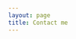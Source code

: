 ```yaml
---
layout: page
title: Contact me
---
```


<html>
    <head>
        <style>
            #chartdiv {
                width: 100%;
                height: 320px;
            }
            .map-marker {
                margin-left: -5px;
                margin-top: -5px;
            }
            .map-marker.map-clickable {
                cursor: pointer;
            }
            .pulse {
                width: 0px;
                height: 0px;
                border: 0px solid #f7f14c;
                -webkit-border-radius: 30px;
                -moz-border-radius: 30px;
                border-radius: 30px;
                background-color: #716f42;
                z-index: 10;
                position: absolute;
          }
          .map-marker .dot {
                border: 10px solid #FFFFFF;
                background: transparent;
                -webkit-border-radius: 100px;
                -moz-border-radius: 100px;
                border-radius: 100px;
                height: 40px;
                width: 40px;
                -webkit-animation: pulse 0s ease-out;
                -moz-animation: pulse 0s ease-out;
                animation: pulse 1s ease-out;
                -webkit-animation-iteration-count: infinite;
                -moz-animation-iteration-count: infinite;
                animation-iteration-count: infinite;
                position: absolute;
                top: -25px;
                left: -25px;
                z-index: 1;
                opacity: 0;
        }
        @-moz-keyframes pulse {
               0% {
                  -moz-transform: scale(0);
                  opacity: 0.0;
               }
               25% {
                  -moz-transform: scale(0);
                  opacity: 0.1;
               }
               50% {
                  -moz-transform: scale(0.1);
                  opacity: 0.3;
               }
               75% {
                  -moz-transform: scale(0.5);
                  opacity: 0.5;
               }
               100% {
                  -moz-transform: scale(1);
                  opacity: 0.0;
               }
        }
        @-webkit-keyframes "pulse" {
               0% {
                  -webkit-transform: scale(0);
                  opacity: 0.0;
               }
               25% {
                  -webkit-transform: scale(0);
                  opacity: 0.1;
               }
               50% {
                  -webkit-transform: scale(0.1);
                  opacity: 0.3;
               }
               75% {
                  -webkit-transform: scale(0.5);
                  opacity: 0.5;
               }
               100% {
                  -webkit-transform: scale(1);
                  opacity: 0.0;
               }
        }
        </style>
    </head>
    <body>
    <script src="https://www.amcharts.com/lib/3/ammap.js"></script>
    <script src="https://www.amcharts.com/lib/3/maps/js/worldLow.js"></script>
    <script src="https://www.amcharts.com/lib/3/themes/light.js"></script>
    <script>
    // svg path for target icon
    var targetSVG = "M9,0C4.029,0,0,4.029,0,9s4.029,9,9,9s9-4.029,9-9S13.971,0,9,0z M9,15.93 c-3.83,0-6.93-3.1-6.93-6.93S5.17,2.07,9,2.07s6.93,3.1,6.93,6.93S12.83,15.93,9,15.93 M12.5,9c0,1.933-1.567,3.5-3.5,3.5S5.5,10.933,5.5,9S7.067,5.5,9,5.5 S12.5,7.067,12.5,9z";

    var map = AmCharts.makeChart( "chartdiv", {
      "type": "map",
      "theme": "light",
      "dragMap": true,
      "projection": "miller",
      "mouseWheelZoomEnabled": true,
      "showBalloonOnSelectedObject": true,
      "backgroundAlpha": 1,
      "backgroundColor": "#000",

      "dataProvider": {
        "map": "worldLow",
        "zoomLevel": 1,
        "zoomLongitude": 10,
        "zoomLatitude": 25,
        <!-- "getAreasFromMap": true, -->

        "lines": [],

        "images": [ {
          "id": "hongkong",
          "svgPath": targetSVG,
          "title": "Hong Kong",
          "latitude": 22.337857,
          "longitude": 114.181962,
          "scale": 0.5
        }, {
          "svgPath": targetSVG,
          "title": "Beijing",
          "latitude": 39.9869171,
          "longitude": 116.3036799,
          "scale": 0.25
        }, {
          "svgPath": targetSVG,
          "title": "Wuhan",
          "latitude": 30.5390822,
          "longitude": 114.3527662,
          "scale": 0.25
        }, {
          "color": "#FFFF00",
          "rollOverColor": "#FF0000",
          "svgPath": targetSVG,
          <!-- "title": "Corvallis", -->
          "latitude": 44.5637844,
          "longitude": -123.2816383,
          "scale": 0.5
        }, {
          "color": "#00FF00",
          "rollOverColor": "#FF0000",
          "type": "circle",
          <!-- "title": "Jingzhou", -->
          "latitude": 30.341304,
          "longitude": 112.212773,
          "scale": 0.2
        }, {
          "color": "#FFFFFF",
          "rollOverColor": "#FF0000",
          "type": "circle",
          "title": "新观村",
          "latitude": 29.9948936,
          "longitude": 112.660802,
          "scale": 0.25
        }, {
          "color": "#00FF00",
          "rollOverColor": "#FF0000",
          "type": "circle",
          <!-- "title": "Kunming", -->
          "latitude": 25.0339698,
          "longitude": 102.704877,
          "scale": 0.2
        }, {
          "color": "#00FF00",
          "rollOverColor": "#FF0000",
          "type": "circle",
          "title": "Honolulu",
          "latitude": 21.2961421,
          "longitude": -157.8197537,
          "scale": 0.2
        }, {
          "color": "#00FF00",
          "rollOverColor": "#FF0000",
          "type": "circle",
          "title": "Seoul",
          "latitude": 37.561710,
          "longitude": 126.969821,
          "scale": 0.2
        }, {
          "color": "#00FF00",
          "rollOverColor": "#FF0000",
          "type": "circle",
          "title": "Milan",
          "latitude": 45.462403,
          "longitude": 9.186216,
          "scale": 0.2
        }, {
          "color": "#00FF00",
          "rollOverColor": "#FF0000",
          "type": "circle",
          <!-- "title": "Como", -->
          "latitude": 45.818056,
          "longitude": 9.066017,
          "scale": 0.2
        }, {
          "color": "#00FF00",
          "rollOverColor": "#FF0000",
          "type": "circle",
          "title": "Venice",
          "latitude": 45.430860,
          "longitude": 12.334162,
          "scale": 0.2
        }, {
          "color": "#00FF00",
          "rollOverColor": "#FF0000",
          "type": "circle",
          "title": "Florence",
          "latitude": 43.768844,
          "longitude": 11.253570,
          "scale": 0.2
        }, {
          "color": "#00FF00",
          "rollOverColor": "#FF0000",
          "type": "circle",
          "title": "Prague",
          "latitude": 50.0598054,
          "longitude": 14.3251976,
          "scale": 0.2
        }, {
          "color": "#00FF00",
          "rollOverColor": "#FF0000",
          "type": "circle",
          <!-- "title": "Karlovy Vary", -->
          "latitude": 50.230220,
          "longitude": 12.867841,
          "scale": 0.2
        }, {
          "color": "#00FF00",
          "rollOverColor": "#FF0000",
          "type": "circle",
          <!-- "title": "Český Krumlov", -->
          "latitude": 48.973443,
          "longitude": 14.472547,
          "scale": 0.2
        }, {
          "color": "#00FF00",
          "rollOverColor": "#FF0000",
          "type": "circle",
          <!-- "title": "Ceske Budejovice", -->
          "latitude": 48.809801,
          "longitude": 14.314063,
          "scale": 0.2
        }, {
          "color": "#00FF00",
          "rollOverColor": "#FF0000",
          "type": "circle",
          <!-- "title": "Jianshui", -->
          "latitude": 23.633042,
          "longitude": 102.825430,
          "scale": 0.2
        }, {
          "color": "#00FF00",
          "rollOverColor": "#FF0000",
          "type": "circle",
          <!-- "title": "Mojiang", -->
          "latitude": 23.427488,
          "longitude": 101.686784,
          "scale": 0.2
        }, {
          "color": "#00FF00",
          "rollOverColor": "#FF0000",
          "type": "circle",
          <!-- "title": "Pu'er", -->
          "latitude": 22.782715,
          "longitude": 100.967927,
          "scale": 0.2
        }, {
          "color": "#00FF00",
          "rollOverColor": "#FF0000",
          "type": "circle",
          <!-- "title": "Xishuangbanna", -->
          "latitude": 22.006043,
          "longitude": 100.802042,
          "scale": 0.2
        }, {
          "color": "#00FF00",
          "rollOverColor": "#FF0000",
          "type": "circle",
          <!-- "title": "Shenzhen", -->
          "latitude": 22.532757,
          "longitude": 113.917776,
          "scale": 0.2
        }, {
          "color": "#00FF00",
          "rollOverColor": "#FF0000",
          "type": "circle",
          <!-- "title": "Zhuhai", -->
          "latitude": 22.277800,
          "longitude": 113.570599,
          "scale": 0.2
        }, {
          "color": "#00FF00",
          "rollOverColor": "#FF0000",
          "type": "circle",
          <!-- "title": "Macau", -->
          "latitude": 22.189968,
          "longitude": 113.548058,
          "scale": 0.2
        }, {
          "color": "#00FF00",
          "rollOverColor": "#FF0000",
          "type": "circle",
          <!-- "title": "Jianshui", -->
          "latitude": 23.633042,
          "longitude": 102.825430,
          "scale": 0.2
        }, {
          "color": "#00FF00",
          "rollOverColor": "#FF0000",
          "type": "circle",
          <!-- "title": "Jianshui", -->
          "latitude": 23.633042,
          "longitude": 102.825430,
          "scale": 0.2
        }, {
          "color": "#00FF00",
          "rollOverColor": "#FF0000",
          "type": "circle",
          <!-- "title": "Dali", -->
          "latitude": 25.610270,
          "longitude": 100.270071,
          "scale": 0.2
        }, {
          "color": "#00FF00",
          "rollOverColor": "#FF0000",
          "type": "circle",
          <!-- "title": "Lijiang", -->
          "latitude": 26.853597,
          "longitude": 100.227114,
          "scale": 0.2
        }, {
          "color": "#00FF00",
          "rollOverColor": "#FF0000",
          "type": "circle",
          <!-- "title": "Wenshan Puzhehei", -->
          "latitude": 24.131957,
          "longitude": 104.119156,
          "scale": 0.2
        }, {
          "color": "#00FF00",
          "rollOverColor": "#FF0000",
          "type": "circle",
          <!-- "title": "Gejiu", -->
          "latitude": 23.357424,
          "longitude": 103.155472,
          "scale": 0.2
        }, {
          "color": "#00FF00",
          "rollOverColor": "#FF0000",
          "type": "circle",
          <!-- "title": "Mengzi", -->
          "latitude": 23.363066,
          "longitude": 103.398048,
          "scale": 0.2
        }, {
          "color": "#00FF00",
          "rollOverColor": "#FF0000",
          "type": "circle",
          <!-- "title": "Hangzhou", -->
          "latitude": 30.268311,
          "longitude": 120.153467,
          "scale": 0.2
        }, {
          "color": "#00FF00",
          "rollOverColor": "#FF0000",
          "type": "circle",
          <!-- "title": "Chongming Island", -->
          "latitude": 31.623527,
          "longitude": 121.396618,
          "scale": 0.2
        }, {
          "color": "#00FF00",
          "rollOverColor": "#FF0000",
          "type": "circle",
          <!-- "title": "Shanghai", -->
          "latitude": 31.227287,
          "longitude": 121.459633,
          "scale": 0.2
        }, {
          "color": "#00FF00",
          "rollOverColor": "#FF0000",
          "type": "circle",
          <!-- "title": "Changzhou", -->
          "latitude": 31.808967,
          "longitude": 119.974338,
          "scale": 0.2
        }, {
          "color": "#00FF00",
          "rollOverColor": "#FF0000",
          "type": "circle",
          <!-- "title": "Nanjing", -->
          "latitude": 32.065932,
          "longitude": 118.788722,
          "scale": 0.2
        }, {
          "color": "#00FF00",
          "rollOverColor": "#FF0000",
          "type": "circle",
          <!-- "title": "Jiujiang Lushan", -->
          "latitude": 29.556552,
          "longitude": 116.013272,
          "scale": 0.2
        }, {
          "color": "#00FF00",
          "rollOverColor": "#FF0000",
          "type": "circle",
          <!-- "title": "Nanchang", -->
          "latitude": 28.679786,
          "longitude": 115.855627,
          "scale": 0.2
        }, {
          "color": "#00FF00",
          "rollOverColor": "#FF0000",
          "type": "circle",
          <!-- "title": "Yueyang", -->
          "latitude": 29.363103,
          "longitude": 113.114635,
          "scale": 0.2
        }, {
          "color": "#00FF00",
          "rollOverColor": "#FF0000",
          "type": "circle",
          <!-- "title": "Changsha", -->
          "latitude": 28.216436,
          "longitude": 112.940859,
          "scale": 0.2
        }, {
          "color": "#00FF00",
          "rollOverColor": "#FF0000",
          "type": "circle",
          <!-- "title": "Xiangtan", -->
          "latitude": 27.827308,
          "longitude": 112.940775,
          "scale": 0.2
        }, {
          "color": "#00FF00",
          "rollOverColor": "#FF0000",
          "type": "circle",
          "title": "Heaven Lake",
          "latitude": 42.021411,
          "longitude": 128.060149,
          "scale": 0.2
        }, {
          "color": "#00FF00",
          "rollOverColor": "#FF0000",
          "type": "circle",
          <!-- "title": "Yanbian Antu", -->
          "latitude": 43.103310,
          "longitude": 128.865288,
          "scale": 0.2
        }, {
          "color": "#00FF00",
          "rollOverColor": "#FF0000",
          "type": "circle",
          <!-- "title": "Changchun", -->
          "latitude": 43.822262,
          "longitude": 125.324109,
          "scale": 0.2
        }, {
          "color": "#00FF00",
          "rollOverColor": "#FF0000",
          "type": "circle",
          <!-- "title": "Shenyang", -->
          "latitude": 41.795374,
          "longitude": 123.429275,
          "scale": 0.2
        }, {
          "color": "#00FF00",
          "rollOverColor": "#FF0000",
          "type": "circle",
          <!-- "title": "Qingdao", -->
          "latitude": 36.058188,
          "longitude": 120.364583,
          "scale": 0.2
        }, {
          "color": "#00FF00",
          "rollOverColor": "#FF0000",
          "type": "circle",
          <!-- "title": "Jinan", -->
          "latitude": 36.642584,
          "longitude": 117.120170,
          "scale": 0.2
        }, {
          "color": "#00FF00",
          "rollOverColor": "#FF0000",
          "type": "circle",
          <!-- "title": "Shaoxing", -->
          "latitude": 29.996625,
          "longitude": 120.585910,
          "scale": 0.2
        }, {
          "color": "#00FF00",
          "rollOverColor": "#FF0000",
          "type": "circle",
          <!-- "title": "Guangzhou", -->
          "latitude": 23.116626,
          "longitude": 113.248428,
          "scale": 0.2
        }, {
          "color": "#00FF00",
          "rollOverColor": "#FF0000",
          "type": "circle",
          <!-- "title": "Dongguan", -->
          "latitude": 23.037614,
          "longitude": 113.756288,
          "scale": 0.2
        }, {
          "color": "#00FF00",
          "rollOverColor": "#FF0000",
          "type": "circle",
          <!-- "title": "Xiangyang", -->
          "latitude": 31.931969,
          "longitude": 112.929498,
          "scale": 0.2
        }, {
          "color": "#00FF00",
          "rollOverColor": "#FF0000",
          "type": "circle",
          <!-- "title": "Chengdu", -->
          "latitude": 30.584186,
          "longitude": 104.056221,
          "scale": 0.2
        } ]
      },

      "areasSettings": {
          "color": "#FFCC00",
          "outlineThickness": 0,
          "unlistedAreasColor": "#999",
          "unlistedAreasAlpha": 0.6
      },

      "imagesSettings": {
        "color": "#FF0000",
        "rollOverColor": "#FFFF00",
        "selectedColor": "#000000"
      },

      "linesSettings": {
        "arc": -0.8,
        "arrow": "none",
        "color": "#FFFF00",
        "alpha": 1,
        "arrowAlpha": 0.9,
        "arrowSize": 0,
        "thickness": 0.5
      },

      "balloon": {
          "drop": true
      },

      "zoomControl": {
        "homeButtonEnabled": false,
        "zoomControlEnabled": false,
        "buttonSize": 20,
        "gridHeight": 0,
        "draggerAlpha": 0,
        "gridAlpha": 0
      },

      "backgroundZoomsToTop": true,
      "linesAboveImages": true,

      "export": {
        "enabled": false
      }
    } );

    map.addListener( "positionChanged", updateCustomMarkers );

    function updateCustomMarkers( event ) {
      var map = event.chart;

      for ( var x in map.dataProvider.images ) {
        var image = map.dataProvider.images[ x ];
        if (x == 0 || x == 3) {
            if ( 'undefined' == typeof image.externalElement )
            image.externalElement = createCustomMarker( image );
            var xy = map.coordinatesToStageXY( image.longitude, image.latitude );
            image.externalElement.style.top = xy.y + 'px';
            image.externalElement.style.left = xy.x + 'px';
        }
      }
    }

    function createCustomMarker( image ) {
      var holder = document.createElement( 'div' );
      holder.className = 'map-marker';
      holder.title = image.title;
      holder.style.position = 'absolute';

      if ( undefined != image.url ) {
        holder.onclick = function() {
          window.location.href = image.url;
        };
        holder.className += ' map-clickable';
      }

      var dot = document.createElement( 'div' );
      dot.className = 'dot';
      holder.appendChild( dot );

      var pulse = document.createElement( 'div' );
      pulse.className = 'pulse';
      holder.appendChild( pulse );

      image.chart.chartDiv.appendChild( holder );

      return holder;
    }
    </script>
    </body>
    <div id="chartdiv"></div>
</html>

If you are having any questions or suggestions, feel free to contact me.

<!-- [me]({{ site.baseurl }}/menu/rong.html) -->
